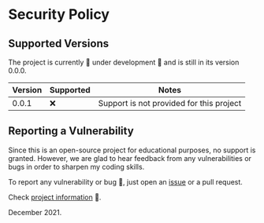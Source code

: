 # Security Policy

## Supported Versions

The project is currently :construction: under development :construction: and is still in its version 0.0.0.

| Version | Supported | Notes |
| ------- | --------- | ----- |
| 0.0.1   | :x:       | Support is not provided for this project |

## Reporting a Vulnerability

Since this is an open-source project for educational purposes, no support is granted. However, we are
glad to hear feedback from any vulnerabilities or bugs in order to sharpen my coding skills.

To report any vulnerability or bug :rotating_light:, just open an [issue](https://github.com/fcesc-code/teatrewind/issues) or a pull request.

Check [project information](https://github.com/fcesc-code/teatrewind#readme) :open_book:.

December 2021.
